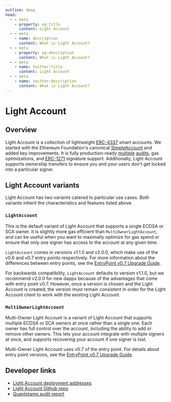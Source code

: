 ```yaml
---
outline: deep
head:
  - - meta
    - property: og:title
      content: Light Account
  - - meta
    - name: description
      content: What is Light Account?
  - - meta
    - property: og:description
      content: What is Light Account?
  - - meta
    - name: twitter:title
      content: Light Account
  - - meta
    - name: twitter:description
      content: What is Light Account?
---
```


# Light Account

## Overview

Light Account is a collection of lightweight [ERC-4337](https://eips.ethereum.org/EIPS/eip-4337) smart accounts. We started with the Ethereum Foundation's canonical [SimpleAccount](https://github.com/eth-infinitism/account-abstraction/blob/develop/contracts/samples/SimpleAccount.sol) and added key improvements. It is fully production-ready [multiple](https://github.com/alchemyplatform/light-account/blob/develop/audits/2024-01-09_quantstamp_aa8196b.pdf) [audits](https://github.com/alchemyplatform/light-account/blob/develop/audits/2024-04-26_quantstamp_93f46a2.pdf), gas optimizations, and [ERC-1271](https://eips.ethereum.org/EIPS/eip-1271) signature support. Additionally, Light Account supports ownership transfers to ensure you and your users don't get locked into a particular signer.

## Light Account variants

Light Account has two variants catered to particular use cases. Both variants inherit the characteristics and features listed above.

### `LightAccount`

This is the default variant of Light Account that supports a single ECDSA or SCA owner. It is slightly more gas efficient than `MultiOwnerLightAccount`, and can be useful when you want to maximally optimize for gas spend or ensure that only one signer has access to the account at any given time.

`LightAccount` comes in versions v1.1.0 and v2.0.0, which make use of the v0.6 and v0.7 entry points respectively. For more information about the differences between entry points, see the [EntryPoint v0.7 Upgrade Guide](/using-smart-accounts/entry-point-v7.html).

For backwards compatibility, `LightAccount` defaults to version v1.1.0, but we recommend v2.0.0 for new dapps because of the advantages that come with entry point v0.7. However, once a version is chosen and the Light Account is created, the version must remain consistent in order for the Light Account client to work with the existing Light Account.

### `MultiOwnerLightAccount`

Multi-Owner Light Account is a variant of Light Account that supports multiple ECDSA or SCA owners at once rather than a single one. Each owner has full control over the account, including the ability to add or remove other owners. This lets your account integrate with multiple signers at once, and supports recovering your account if one signer is lost.

Multi-Owner Light Account uses v0.7 of the entry point. For details about entry point versions, see the [EntryPoint v0.7 Upgrade Guide](/using-smart-accounts/entry-point-v7.html).

## Developer links

- [Light Account deployment addresses](/smart-accounts/light-account/deployments)
- [Light Account Github repo](https://github.com/alchemyplatform/light-account)
- [Quantstamp audit report](https://github.com/alchemyplatform/light-account/blob/develop/audits/2024-04-26_quantstamp_93f46a2.pdf)

